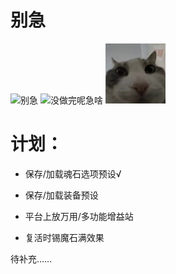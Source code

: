 # 别急
![别急](https://user-images.githubusercontent.com/39351313/208436278-213d4d5c-8306-4d3c-9b08-c9c1f1a7a6a7.jpg)
![没做完呢急啥](https://user-images.githubusercontent.com/39351313/208628262-88c7e51f-77ed-4ad0-a05f-f75b1c26ab19.png)
![wires](assets/wires.png)

# 计划：

* 保存/加载魂石选项预设√

* 保存/加载装备预设

* 平台上放万用/多功能增益站

* 复活时锡魔石满效果

待补充……

